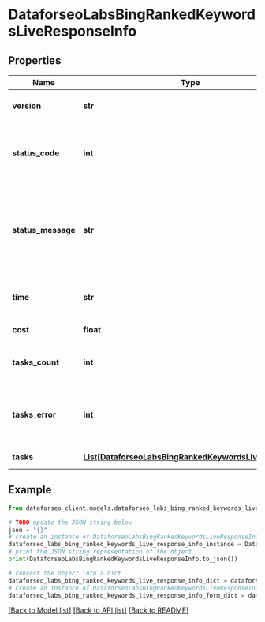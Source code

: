 # DataforseoLabsBingRankedKeywordsLiveResponseInfo


## Properties

Name | Type | Description | Notes
------------ | ------------- | ------------- | -------------
**version** | **str** | the current version of the API | [optional] 
**status_code** | **int** | general status code you can find the full list of the response codes here | [optional] 
**status_message** | **str** | general informational message you can find the full list of general informational messages here | [optional] 
**time** | **str** | total execution time, seconds | [optional] 
**cost** | **float** | total tasks cost, USD | [optional] 
**tasks_count** | **int** | the number of tasks in the tasks array | [optional] 
**tasks_error** | **int** | the number of tasks in the tasks array returned with an error | [optional] 
**tasks** | [**List[DataforseoLabsBingRankedKeywordsLiveTaskInfo]**](DataforseoLabsBingRankedKeywordsLiveTaskInfo.md) | array of tasks | [optional] 

## Example

```python
from dataforseo_client.models.dataforseo_labs_bing_ranked_keywords_live_response_info import DataforseoLabsBingRankedKeywordsLiveResponseInfo

# TODO update the JSON string below
json = "{}"
# create an instance of DataforseoLabsBingRankedKeywordsLiveResponseInfo from a JSON string
dataforseo_labs_bing_ranked_keywords_live_response_info_instance = DataforseoLabsBingRankedKeywordsLiveResponseInfo.from_json(json)
# print the JSON string representation of the object
print(DataforseoLabsBingRankedKeywordsLiveResponseInfo.to_json())

# convert the object into a dict
dataforseo_labs_bing_ranked_keywords_live_response_info_dict = dataforseo_labs_bing_ranked_keywords_live_response_info_instance.to_dict()
# create an instance of DataforseoLabsBingRankedKeywordsLiveResponseInfo from a dict
dataforseo_labs_bing_ranked_keywords_live_response_info_form_dict = dataforseo_labs_bing_ranked_keywords_live_response_info.from_dict(dataforseo_labs_bing_ranked_keywords_live_response_info_dict)
```
[[Back to Model list]](../README.md#documentation-for-models) [[Back to API list]](../README.md#documentation-for-api-endpoints) [[Back to README]](../README.md)


